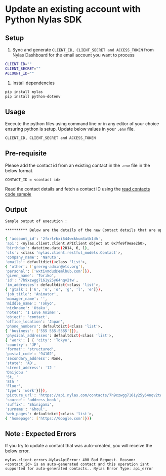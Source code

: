 # Update an existing account with Python Nylas SDK

  
  

## Setup

  
  

1) Sync and generate `CLIENT_ID, CLIENT_SECRET and ACCESS_TOKEN` from Nylas Dashboard for the email account you want to process

  

```bash
CLIENT_ID=""
CLIENT_SECRET=""
ACCOUNT_ID=""
```


1) Install dependencies

  

```bash
pip install nylas
pip install python-dotenv
```


## Usage

Execute the python files using command line or in any editor of your choice ensuring python is setup. Update below values in your `.env` file. 

```bash
CLIENT_ID, CLIENT_SECRET and ACCESS_TOKEN 
```
## Pre-requisite 

Please add the contact id from an existing contact in the `.env` file in the below format.
```
CONTACT_ID = <contact id>
```
Read the contact details and fetch a contact ID using the [read contacts code sample](https://github.com/nylas-samples/nylas-hacktoberfest-2022/tree/main/code-samples/contact/python/read_contacts)

## Output


```bash
Sample output of execution :

********** Below are the details of the new Contact details that are updated **********

{ 'account_id': '2fxrlrbxi544wxkkum3atk1dh',
'api': <nylas.client.client.APIClient object at 0x7fe9f9eae2b0>,
'birthday': datetime.date(2014, 6, 1),
'cls': <class 'nylas.client.restful_models.Contact'>,
'company_name': 'Naruto',
'emails': defaultdict(<class 'list'>,
{ 'other': ['grereg-admin@ets.org'],
'personal': ['wxtivmdud@emlhub.com']}),
'given_name': 'Toriko',
'id': '7h9xzwgg7161y25y64nqv2tw',
'im_addresses': defaultdict(<class 'list'>,
{ 'gtalk': ['G', 'o', 'o', 'g', 'l', 'e']}),
'job_title': 'Animator',
'manager_name': '',
'middle_name': 'Tokyo',
'nickname': 'Otaku',
'notes': 'I Love Anime!',
'object': 'contact',
'office_location': 'Japan',
'phone_numbers': defaultdict(<class 'list'>,
{ 'business': ['555 555-5555']}),
'physical_addresses': defaultdict(<class 'list'>,
{ 'work': [ { 'city': 'Tokyo',
'country': 'JP',
'format': 'structured',
'postal_code': '94102',
'secondary_address': None,
'state': 'AB',
'street_address': '12 '
'Daijobu '
'St, '
'8th '
'Floor',
'type': 'work'}]}),
'picture_url': 'https://api.nylas.com/contacts/7h9xzwgg7161y25y64nqv2tw/picture',
'source': 'address_book',
'suffix': 'Shinigami',
'surname': 'Ghoul',
'web_pages': defaultdict(<class 'list'>,
{ 'homepage': ['https://Google.com']})}
```

## Note : Expected Errors

If you try to update a contact that was auto-created, you will receive the below error.
```
nylas.client.errors.NylasApiError: 400 Bad Request. Reason: <contact_id> is an auto-generated contact and this operation isnt supported for auto-generated contacts.. Nylas Error Type: api_error
```